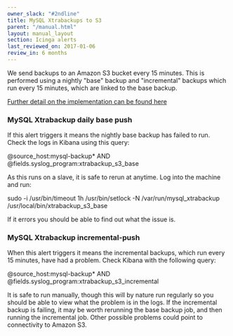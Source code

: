 ```yaml
---
owner_slack: "#2ndline"
title: MySQL Xtrabackups to S3
parent: "/manual.html"
layout: manual_layout
section: Icinga alerts
last_reviewed_on: 2017-01-06
review_in: 6 months
---
```


We send backups to an Amazon S3 bucket every 15 minutes. This is
performed using a nightly "base" backup and "incremental" backups which
run every 15 minutes, which are linked to the base backup.

[Further detail on the implementation can be found
here](https://github.digital.cabinet-office.gov.uk/pages/gds/opsmanual/infrastructure/backups/mysql.md)

### MySQL Xtrabackup daily base push

If this alert triggers it means the nightly base backup has failed to
run. Check the logs in Kibana using this query:

@source\_host:mysql-backup\* AND @fields.syslog\_program:xtrabackup\_s3\_base

As this runs on a slave, it is safe to rerun at anytime. Log into the
machine and run:

sudo -i /usr/bin/timeout 1h /usr/bin/setlock -N /var/run/mysql\_xtrabackup /usr/local/bin/xtrabackup\_s3\_base

If it errors you should be able to find out what the issue is.

### MySQL Xtrabackup incremental-push

When this alert triggers it means the incremental backups, which run
every 15 minutes, have had a problem. Check Kibana with the following
query:

@source\_host:mysql-backup\* AND @fields.syslog\_program:xtrabackup\_s3\_incremental

It is safe to run manually, though this will by nature run regularly so
you should be able to view what the problem is in the logs. If the
incremental backup is failing, it may be worth rerunning the base backup
job, and then running the incremental job. Other possible problems could
point to connectivity to Amazon S3.

